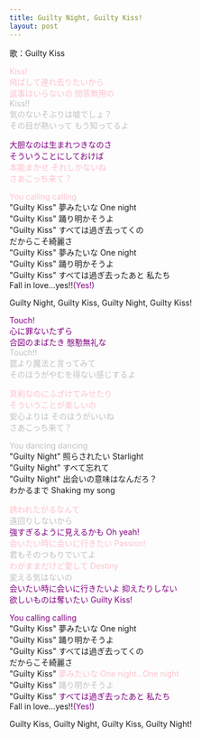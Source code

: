 ```yaml
---
title: Guilty Night, Guilty Kiss!
layout: post
---
```

歌：Guilty Kiss

<p><font color="pink">Kiss!<br />
飛ばして連れ去りたいから<br />
返事はいらないの 問答無用の</font><br />
<font color="silver">Kiss!!<br />
気のないそぶりは嘘でしょ？<br />
その目が熱いって もう知ってるよ</font></p>

<p><font color="purple">大胆なのは生まれつきなのさ<br />
そういうことにしておけば</font><br />
<font color="pink">本能まかせ それしかないね<br />
さあこっち来て？</font></p>

<p><font color="pink">You calling calling</font><br />
"Guilty Kiss" 夢みたいな One night<br />
"Guilty Kiss" 踊り明かそうよ<br />
"Guilty Kiss" すべては過ぎ去ってくの<br />
だからこそ綺麗さ<br />
"Guilty Kiss" 夢みたいな One night<br />
"Guilty Kiss" 踊り明かそうよ<br />
"Guilty Kiss" すべては過ぎ去ったあと 私たち<br />
Fall in love…yes!!<font color="purple">(Yes!)</font></p>

<p>Guilty Night, Guilty Kiss, Guilty Night, Guilty Kiss!</p>

<p><font color="purple">Touch!<br />
心に罪ないたずら<br />
合図のまばたき 慇懃無礼な</font><br />
<font color="silver">Touch!!<br />
罠より魔法と言ってみて<br />
そのほうがやむを得ない感じするよ</font></p>

<p><font color="pink">真剣なのにふざけてみせたり<br />
そういうことが楽しいの</font><br />
<font color="silver">安心よりは そのほうがいいね<br />
さあこっち来て？</font></p>

<p><font color="silver">You dancing dancing</font><br />
"Guilty Night" 照らされたい Starlight<br />
"Guilty Night" すべて忘れて<br />
"Guilty Night" 出会いの意味はなんだろ？<br />
わかるまで Shaking my song</p>

<p><font color="pink">誘われたがるなんて</font><br />
<font color="silver">遠回りしないから</font><br />
<font color="purple">強すぎるように見えるかも Oh yeah!</font><br />
<font color="pink">会いたい時に会いに行きたい Passion!</font><br />
<font color="silver">君もそのつもりでいてよ</font><br />
<font color="pink">わがままだけど愛して Destiny</font><br />
<font color="silver">変える気はないの</font><br />
<font color="purple">会いたい時に会いに行きたいよ 抑えたりしない<br />
欲しいものは奪いたい Guilty Kiss!</font></p>

<p><font color="purple">You calling calling</font><br />
"Guilty Kiss" 夢みたいな One night<br />
"Guilty Kiss" 踊り明かそうよ<br />
"Guilty Kiss" すべては過ぎ去ってくの<br />
だからこそ綺麗さ<br />
"Guilty Kiss" <font color="pink">夢みたいな One night…One night</font><br />
"Guilty Kiss" <font color="silver">踊り明かそうよ</font><br />
"Guilty Kiss" <font color="purple">すべては過ぎ去ったあと 私たち</font><br />
Fall in love…yes!!<font color="purple">(Yes!)</font></p>

<p>Guilty Kiss, Guilty Night, Guilty Kiss, Guilty Night!</p>